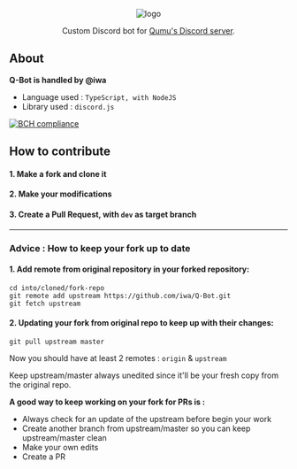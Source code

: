 <div align="center">
<p align="center">
    <img src="https://storage.googleapis.com/iwa-bucket/img/q-bot_logo.png" alt="logo"/>

  <p align="center">
    Custom Discord bot for <a href="https://discord.gg/BU6cPff">Qumu's Discord server</a>.
  </p>
</p>
</div>

## About

**Q-Bot is handled by @iwa**

- Language used : `TypeScript, with NodeJS`
- Library used : `discord.js`

[![BCH compliance](https://bettercodehub.com/edge/badge/iwa/Q-Bot?branch=master)](https://bettercodehub.com/)

## How to contribute

#### 1. Make a fork and clone it
#### 2. Make your modifications
#### 3. Create a Pull Request, with `dev` as target branch

-----

### Advice : How to keep your fork up to date

#### 1. Add remote from original repository in your forked repository:

    cd into/cloned/fork-repo
    git remote add upstream https://github.com/iwa/Q-Bot.git
    git fetch upstream

#### 2. Updating your fork from original repo to keep up with their changes:

    git pull upstream master

Now you should have at least 2 remotes : `origin` & `upstream`

Keep upstream/master always unedited since it'll be your fresh copy from the original repo.

**A good way to keep working on your fork for PRs is :**

- Always check for an update of the upstream before begin your work
- Create another branch from upstream/master so you can keep upstream/master clean
- Make your own edits
- Create a PR

